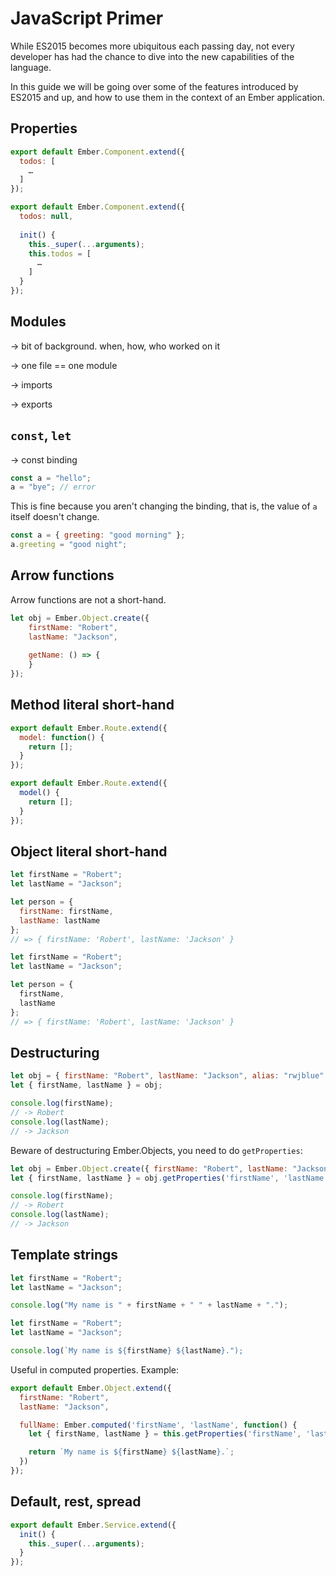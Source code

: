 # JavaScript Primer

While ES2015 becomes more ubiquitous each passing day,
not every developer has had the chance to dive into the new capabilities of the language.

In this guide we will be going over some of the features introduced by ES2015 and up,
and how to use them in the context of an Ember application.

## Properties

```javascript
export default Ember.Component.extend({
  todos: [
    …
  ]
});
```

```javascript
export default Ember.Component.extend({
  todos: null,
  
  init() {
    this._super(...arguments);
    this.todos = [
      …
    ]
  }
});
```

## Modules

-> bit of background. when, how, who worked on it

-> one file == one module

-> imports

-> exports

## `const`, `let`

-> const binding

```javascript
const a = "hello";
a = "bye"; // error
```

This is fine because you aren't changing the binding, that is, the value of `a` itself doesn't change.

```javascript
const a = { greeting: "good morning" };
a.greeting = "good night";
```

## Arrow functions

Arrow functions are not a short-hand.

```javascript
let obj = Ember.Object.create({
    firstName: "Robert",
    lastName: "Jackson",
    
    getName: () => {
    }
});
```


## Method literal short-hand

```javascript
export default Ember.Route.extend({
  model: function() {
    return [];
  }
});
```

```javascript
export default Ember.Route.extend({
  model() {
    return [];
  }
});
```

## Object literal short-hand

```javascript
let firstName = "Robert";
let lastName = "Jackson";

let person = {
  firstName: firstName,
  lastName: lastName
};
// => { firstName: 'Robert', lastName: 'Jackson' }
```

```javascript
let firstName = "Robert";
let lastName = "Jackson";

let person = {
  firstName,
  lastName
};
// => { firstName: 'Robert', lastName: 'Jackson' }
```

## Destructuring

```javascript
let obj = { firstName: "Robert", lastName: "Jackson", alias: "rwjblue" };
let { firstName, lastName } = obj;

console.log(firstName);
// -> Robert
console.log(lastName);
// -> Jackson
```

Beware of destructuring Ember.Objects, you need to do `getProperties`:

```javascript
let obj = Ember.Object.create({ firstName: "Robert", lastName: "Jackson", alias: "rwjblue" });
let { firstName, lastName } = obj.getProperties('firstName', 'lastName');

console.log(firstName);
// -> Robert
console.log(lastName);
// -> Jackson
```

## Template strings

```javascript
let firstName = "Robert";
let lastName = "Jackson";

console.log("My name is " + firstName + " " + lastName + ".");
```

```javascript
let firstName = "Robert";
let lastName = "Jackson";

console.log(`My name is ${firstName} ${lastName}.");
```

Useful in computed properties. Example:

```javascript
export default Ember.Object.extend({
  firstName: "Robert",
  lastName: "Jackson",

  fullName: Ember.computed('firstName', 'lastName', function() {
    let { firstName, lastName } = this.getProperties('firstName', 'lastName');

    return `My name is ${firstName} ${lastName}.`;
  })
});
```

## Default, rest, spread

```javascript
export default Ember.Service.extend({
  init() {
    this._super(...arguments);
  }
});
```